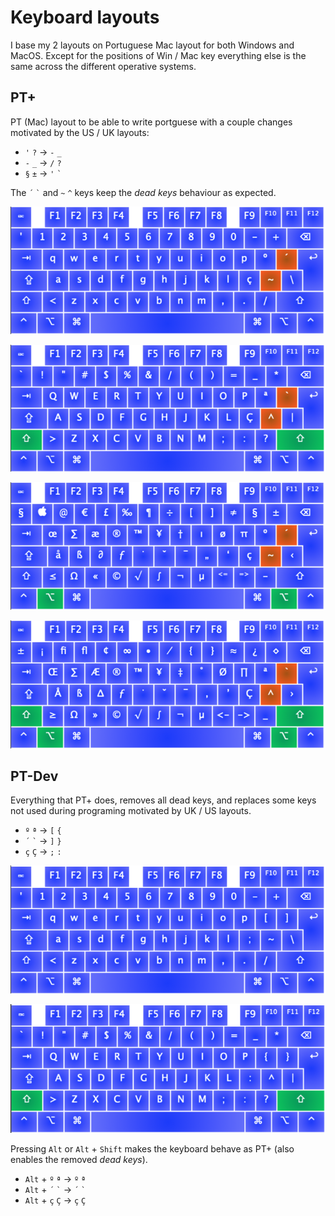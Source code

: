 # Keyboard layouts

I base my 2 layouts on Portuguese Mac layout for both Windows and MacOS.
Except for the positions of Win / Mac key everything else is the same across the different operative systems.

## PT+

PT (Mac) layout to be able to write portguese with a couple changes motivated by the US / UK layouts:

- `'` `?` -> `-` `_`
- `-` `_` -> `/` `?`
- `§` `±` -> `'` `` ` ``

The  `´` `` ` `` and `~` `^` keys keep the *dead keys* behaviour as expected.

![alt PT+](PT+.png)

![alt PT+_Shift](PT+_Shift.png)

![alt PT+_Alt](PT+_Alt.png)

![alt PT+_AltShift](PT+_AltShift.png)

## PT-Dev

Everything that PT+ does, removes all dead keys, and replaces some keys not used during programing motivated by UK / US layouts.

- `º` `ª` -> `[` `{`
- `´` `` ` `` -> `]` `}`
- `ç` `Ç` -> `;` `:`

![alt PT-Dev](PT-Dev.png)

![alt PT-Dev_Shift](PT-Dev_Shift.png)

Pressing `Alt` or `Alt` + `Shift` makes the keyboard behave as PT+ (also enables the removed *dead keys*).

- `Alt` +  `º` `ª` -> `º` `ª`
- `Alt` + `´` `` ` `` -> `´` `` ` ``
- `Alt` + `ç` `Ç` -> `ç` `Ç`
